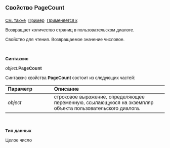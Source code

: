 ﻿<html>
<head>
<title>Диалог\PageCount</title>
</head>

<body>

<p><font size="4" face="Arial"><strong>Свойство PageCount<br>
<br>
</strong></font><font face="Arial"><a href="AddPage.html">См. также</a>&nbsp;
<u>Пример</u>&nbsp; <a href="../Asustpar.html">Применяется к</a></font></p>

<p><font face="Arial">Возвращает количество страниц в пользовательском 
диалоге.</font></p>

<p><font face="Arial">Свойство для чтения. Возвращаемое значение 
числовое.</font></p>

<p class="label">&nbsp;</p>

<p class="label"><font face="Arial"><b>Синтаксис</b></font></p>

<p><font face="Arial"><em>object.</em><strong>PageCount</strong></font></p>

<p><font face="Arial">Синтаксис свойства <strong>PageCount </strong>
состоит из следующих частей:</font></p>

<table border="1" cellPadding="5" cols="2" frame="below" rules="rows">
<TBODY>
  <tr vAlign="top">
    <td class="label" width="29%"><font face="Arial"><b>Параметр</b></font></td>
    <td class="label" width="71%"><font face="Arial"><strong>Описание</strong></font></td>
  </tr>
  <tr>
    <td width="29%"><em><font face="Arial">object</font></em></td>
    <td width="71%"><font face="Arial">строковое выражение, 
	определяющее переменную, ссылающуюся на экземпляр объекта пользовательского 
	диалога.</font></td>
  </tr>
</table>

<p>&nbsp;</p>

<p class="label"><font face="Arial"><b>Тип данных</b></font></p>

<p class="label"><font face="Arial">Целое число</font></p>

<p>&nbsp;</p>
</body>
</html>
